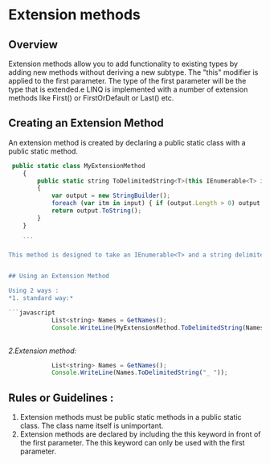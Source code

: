 ﻿# Extension methods


## Overview
Extension methods allow you to add functionality to existing types by adding new methods without deriving a new subtype. 
The "this" modifier is applied to the first parameter. The type of the first parameter will be the type that is extended.e
LINQ is implemented with a number of extension methods like First() or FirstOrDefault or Last() etc. 

## Creating an Extension Method 

An extension method is created by declaring a public static class with a public static method.   

```javascript
 public static class MyExtensionMethod
    {
        public static string ToDelimitedString<T>(this IEnumerable<T> input, string delimiter)
        {
            var output = new StringBuilder();
            foreach (var itm in input) { if (output.Length > 0) output.Append(delimiter); output.Append(itm.ToString()); }
            return output.ToString();
        }
    }

	```

This method is designed to take an IEnumerable<T> and a string delimiter, and return a single string which is a delimited list of the items.  The definition looks like a pretty standard static method; the only difference is the this keyword before the first parameter. 


## Using an Extension Method

Using 2 ways :
*1. standard way:*

```javascript
			List<string> Names = GetNames();
            Console.WriteLine(MyExtensionMethod.ToDelimitedString(Names, ", "));
       

```

*2.Extension method:*

```javascript
		    List<string> Names = GetNames();
            Console.WriteLine(Names.ToDelimitedString("_ "));

```
## Rules or Guidelines :

1. Extension methods must be public static methods in a public static class.  The class name itself is unimportant.
2. Extension methods are declared by including the this keyword in front of the first parameter.  The this keyword can only be used with the first parameter. 
